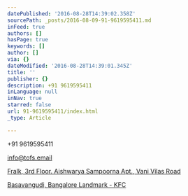 ```yaml
---
datePublished: '2016-08-28T14:39:02.358Z'
sourcePath: _posts/2016-08-09-91-9619595411.md
inFeed: true
authors: []
hasPage: true
keywords: []
author: []
via: {}
dateModified: '2016-08-28T14:39:01.345Z'
title: ''
publisher: {}
description: +91 9619595411
inLanguage: null
inNav: true
starred: false
url: 91-9619595411/index.html
_type: Article

---
```

+91 9619595411

info@tofs.email

[Fralk, 3rd Floor. Aishwarya Sampoorna Apt., Vani Vilas Road][0]

[Basavangudi, Bangalore Landmark - KFC][0]

[0]: https://app.thegrid.io/posts/ed44e755-e9a9-4eb6-ad77-938215ccdc4e/null